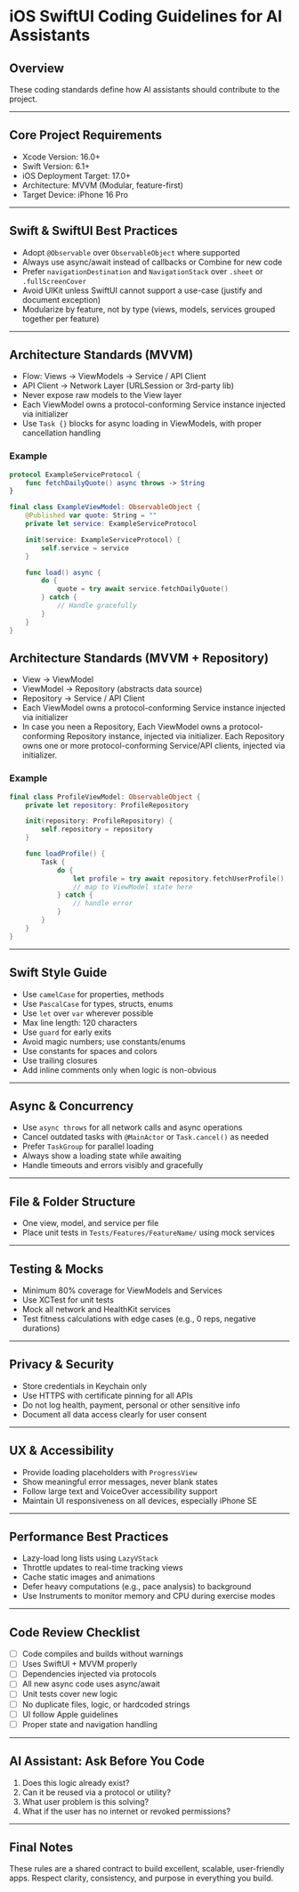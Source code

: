 
# iOS SwiftUI Coding Guidelines for AI Assistants

## Overview
These coding standards define how AI assistants should contribute to the project.

---

## Core Project Requirements
- Xcode Version: 16.0+
- Swift Version: 6.1+
- iOS Deployment Target: 17.0+
- Architecture: MVVM (Modular, feature-first)
- Target Device: iPhone 16 Pro

---

## Swift & SwiftUI Best Practices
- Adopt `@Observable` over `ObservableObject` where supported
- Always use async/await instead of callbacks or Combine for new code
- Prefer `navigationDestination` and `NavigationStack` over `.sheet` or `.fullScreenCover`
- Avoid UIKit unless SwiftUI cannot support a use-case (justify and document exception)
- Modularize by feature, not by type (views, models, services grouped together per feature)

---

## Architecture Standards (MVVM)
- Flow: Views → ViewModels → Service / API Client
- API Client → Network Layer (URLSession or 3rd-party lib)
- Never expose raw models to the View layer
- Each ViewModel owns a protocol-conforming Service instance injected via initializer
- Use `Task {}` blocks for async loading in ViewModels, with proper cancellation handling

### Example

```swift
protocol ExampleServiceProtocol {
    func fetchDailyQuote() async throws -> String
}

final class ExampleViewModel: ObservableObject {
    @Published var quote: String = ""
    private let service: ExampleServiceProtocol

    init(service: ExampleServiceProtocol) {
        self.service = service
    }

    func load() async {
        do {
            quote = try await service.fetchDailyQuote()
        } catch {
            // Handle gracefully
        }
    }
}
```

## Architecture Standards (MVVM + Repository)
- View → ViewModel
- ViewModel → Repository (abstracts data source)
- Repository → Service / API Client
- Each ViewModel owns a protocol-conforming Service instance injected via initializer
- In case you neen a Repository, Each ViewModel owns a protocol-conforming Repository instance, injected via initializer.
  Each Repository owns one or more protocol-conforming Service/API clients, injected via initializer.

### Example

```swift
final class ProfileViewModel: ObservableObject {
    private let repository: ProfileRepository

    init(repository: ProfileRepository) {
        self.repository = repository
    }

    func loadProfile() {
        Task {
            do {
                let profile = try await repository.fetchUserProfile()
                // map to ViewModel state here
            } catch {
                // handle error
            }
        }
    }
}
```
---

## Swift Style Guide
- Use `camelCase` for properties, methods
- Use `PascalCase` for types, structs, enums
- Use `let` over `var` wherever possible
- Max line length: 120 characters
- Use `guard` for early exits
- Avoid magic numbers; use constants/enums
- Use constants for spaces and colors
- Use trailing closures
- Add inline comments only when logic is non-obvious

---

## Async & Concurrency
- Use `async throws` for all network calls and async operations
- Cancel outdated tasks with `@MainActor` or `Task.cancel()` as needed
- Prefer `TaskGroup` for parallel loading
- Always show a loading state while awaiting
- Handle timeouts and errors visibly and gracefully

---

## File & Folder Structure
- One view, model, and service per file
- Place unit tests in `Tests/Features/FeatureName/` using mock services

---

## Testing & Mocks
- Minimum 80% coverage for ViewModels and Services
- Use XCTest for unit tests
- Mock all network and HealthKit services
- Test fitness calculations with edge cases (e.g., 0 reps, negative durations)

---

## Privacy & Security
- Store credentials in Keychain only
- Use HTTPS with certificate pinning for all APIs
- Do not log health, payment, personal or other sensitive info
- Document all data access clearly for user consent

---

## UX & Accessibility
- Provide loading placeholders with `ProgressView`
- Show meaningful error messages, never blank states
- Follow large text and VoiceOver accessibility support
- Maintain UI responsiveness on all devices, especially iPhone SE

---

## Performance Best Practices
- Lazy-load long lists using `LazyVStack`
- Throttle updates to real-time tracking views
- Cache static images and animations
- Defer heavy computations (e.g., pace analysis) to background
- Use Instruments to monitor memory and CPU during exercise modes

---

## Code Review Checklist
- [ ] Code compiles and builds without warnings
- [ ] Uses SwiftUI + MVVM properly
- [ ] Dependencies injected via protocols
- [ ] All new async code uses async/await
- [ ] Unit tests cover new logic
- [ ] No duplicate files, logic, or hardcoded strings
- [ ] UI follow Apple guidelines
- [ ] Proper state and navigation handling

---

## AI Assistant: Ask Before You Code
1. Does this logic already exist?
2. Can it be reused via a protocol or utility?
3. What user problem is this solving?
4. What if the user has no internet or revoked permissions?

---

## Final Notes
These rules are a shared contract to build excellent, scalable, user-friendly apps. Respect clarity, consistency, and purpose in everything you build.
